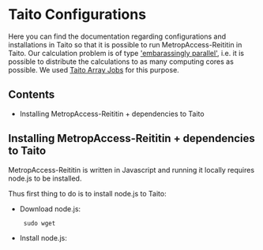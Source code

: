 # Taito Configurations

Here you can find the documentation regarding configurations and installations in Taito so that it is possible to run MetropAccess-Reititin in Taito. 
Our calculation problem is of type ['embarassingly parallel'](https://en.wikipedia.org/wiki/Embarrassingly_parallel), i.e. it is possible to distribute the calculations to as many
computing cores as possible. We used [Taito Array Jobs](https://research.csc.fi/taito-array-jobs) for this purpose. 

## Contents
 - Installing MetropAccess-Reititin + dependencies to Taito

## Installing MetropAccess-Reititin + dependencies to Taito

MetropAccess-Reititin is written in Javascript and running it locally requires node.js to be installed.  

Thus first thing to do is to install node.js to Taito:

   - Download node.js:
   
          sudo wget  
            
   - Install node.js: 
   